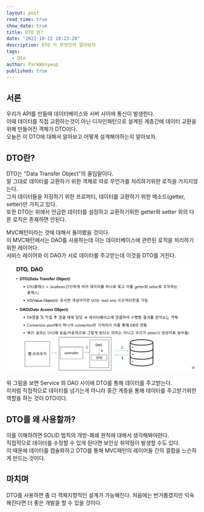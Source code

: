 ```yaml
---
layout: post
read_time: true
show_date: true
title: DTO 란?
date: "2022-10-22 18:23:20"
description: DTO 가 무엇인지 알아보자
tags:
  - Dto
author: ParkWonyeop
published: true
---
```


## 서론

우리가 API를 만들때 데이터베이스와 서버 사이에 통신이 발생한다.  
이때 데이터를 직접 교환하는것이 아닌 디자인패턴으로 설계된 계층간에 데이터 교환을 위해 만들어진 객체가 DTO이다.  
오늘은 이 DTO에 대해서 알아보고 어떻게 설계해야하는지 알아보자.

## DTO란?

DTO는 "Data Transfer Object"의 줄임말이다.  
말 그대로 데이터를 교환하기 위한 객체로 따로 무언가를 처리하기위한 로직을 가지지않는다.  
그저 데이터들을 저장하기 위한 프로퍼티, 데이터를 교환하기 위한 메소드(getter, setter)만 가지고 있다.  
또한 DTO는 위에서 언급한 데이터를 설정하고 교환하기위한 getter와 setter 외의 다른 로직은 존재하면 안된다.

MVC패턴이라는 것에 대해서 들어봤을 것이다.  
이 MVC패턴에서는 DAO를 사용하는데 이는 데이터베이스에 관련된 로직을 처리하기위한 레이어다.  
서비스 레이어와 이 DAO가 서로 데이터를 주고받는데 이것을 DTO를 거친다.

<center><img src="../assets/img/posts/20221022/1.png"></center>

위 그림을 보면 Service 와 DAO 사이에 DTO를 통해 데이터를 주고받는다.  
이처럼 직접적으로 데이터를 넘기는게 아니라 중간 계층을 통해 데이터를 주고받기위한 역할을 하는 것이 DTO이다.

## DTO를 왜 사용할까?

이를 이해하려면 SOLID 법칙의 개방-폐쇄 원칙에 대해서 생각해봐야한다.  
직접적으로 데이터를 수정할 수 있게 된다면 보안상 취약점이 발생할 수도 있다.  
이 때문에 데이터를 캡슐화하고 DTO를 통해 MVC패턴의 레이어들 간의 결합을 느슨하게 만드는 것이다.

## 마치며

DTO를 사용하면 좀 더 객체지향적인 설계가 가능해진다.
처음에는 번거롭겠지만 익숙해진다면 더 좋은 개발을 할 수 있을 것이다.
